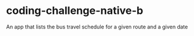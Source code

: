 # coding-challenge-native-b
An app that lists the bus travel schedule for a given route and a given date
